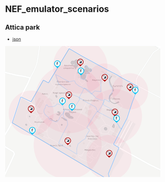 # NEF_emulator_scenarios

## Attica park

 - [json](./json/attica-park.json)

![](./imgs/attica-park.png)
